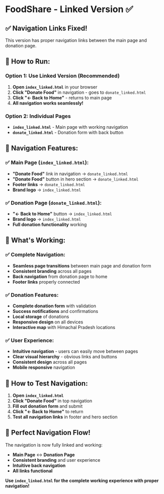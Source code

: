 # FoodShare - Linked Version ✅

## ✅ **Navigation Links Fixed!**

This version has proper navigation links between the main page and donation page.

## 🚀 **How to Run:**

### Option 1: Use Linked Version (Recommended)
1. **Open `index_linked.html`** in your browser
2. **Click "Donate Food"** in navigation - goes to `donate_linked.html`
3. **Click "← Back to Home"** - returns to main page
4. **All navigation works seamlessly!**

### Option 2: Individual Pages
- **`index_linked.html`** - Main page with working navigation
- **`donate_linked.html`** - Donation form with back button

## 🔗 **Navigation Features:**

### ✅ **Main Page (`index_linked.html`):**
- **"Donate Food"** link in navigation → `donate_linked.html`
- **"Donate Food"** button in hero section → `donate_linked.html`
- **Footer links** → `donate_linked.html`
- **Brand logo** → `index_linked.html`

### ✅ **Donation Page (`donate_linked.html`):**
- **"← Back to Home"** button → `index_linked.html`
- **Brand logo** → `index_linked.html`
- **Full donation functionality** working

## 🎯 **What's Working:**

### ✅ **Complete Navigation:**
- **Seamless page transitions** between main page and donation form
- **Consistent branding** across all pages
- **Back navigation** from donation page to home
- **Footer links** properly connected

### ✅ **Donation Features:**
- **Complete donation form** with validation
- **Success notifications** and confirmations
- **Local storage** of donations
- **Responsive design** on all devices
- **Interactive map** with Himachal Pradesh locations

### ✅ **User Experience:**
- **Intuitive navigation** - users can easily move between pages
- **Clear visual hierarchy** - obvious links and buttons
- **Consistent design** across all pages
- **Mobile responsive** navigation

## 📝 **How to Test Navigation:**

1. **Open `index_linked.html`**
2. **Click "Donate Food"** in top navigation
3. **Fill out donation form** and submit
4. **Click "← Back to Home"** to return
5. **Test all navigation links** in footer and hero section

## 🎉 **Perfect Navigation Flow!**

The navigation is now fully linked and working:
- **Main Page** ↔ **Donation Page**
- **Consistent branding** and user experience
- **Intuitive back navigation**
- **All links functional**

**Use `index_linked.html` for the complete working experience with proper navigation!**
